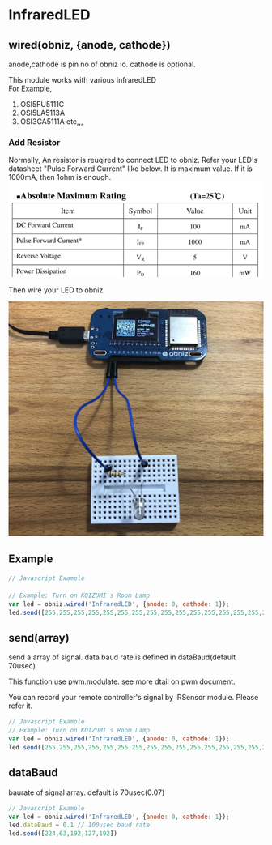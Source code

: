 # InfraredLED

## wired(obniz, {anode, cathode})

anode,cathode is pin no of obniz io.
cathode is optional.

This module works with various InfraredLED  
For Example,

1. OSI5FU5111C
2. OSI5LA5113A
3. OSI3CA5111A etc,,,

### Add Resistor

Normally, An resistor is reuqired to connect LED to obniz.
Refer your LED's datasheet "Pulse Forward Current" like below. It is maximum value.
If it is 1000mA, then 1ohm is enough.
![](./fvid.png)

Then wire your LED to obniz 


![](./wired.jpg)

## Example

```Javascript
// Javascript Example

// Example: Turn on KOIZUMI's Room Lamp
var led = obniz.wired('InfraredLED', {anode: 0, cathode: 1});
led.send([255,255,255,255,255,255,255,255,255,255,255,255,255,255,255,248,0,0,0,0,0,0,0,63,224,63,192,127,192,63,192,127,192,127,128,127,128,255,128,0,0,127,128,127,128,0,0,127,224,0,0,127,192,0,0,63,192,63,192,0,0,127,224,0,0,63,224,63,224,0,0,63,224,63,224,63,224,63,192,127,192,127,192,127,192,127,192,127,128,0,0,127,192,0,0,127,192,0,0,63,192,0,0,63,224,0,0,31,224,0,0,31,240,0,0,31,248,0])
```

## send(array)
send a array of signal.
data baud rate is defined in dataBaud(default 70usec)

This function use pwm.modulate. see more dtail on pwm document.

You can record your remote controller's signal by IRSensor module. Please refer it.

```Javascript
// Javascript Example
// Example: Turn on KOIZUMI's Room Lamp
var led = obniz.wired('InfraredLED', {anode: 0, cathode: 1});
led.send([255,255,255,255,255,255,255,255,255,255,255,255,255,255,255,248,0,0,0,0,0,0,0,63,224,63,192,127,192,63,192,127,192,127,128,127,128,255,128,0,0,127,128,127,128,0,0,127,224,0,0,127,192,0,0,63,192,63,192,0,0,127,224,0,0,63,224,63,224,0,0,63,224,63,224,63,224,63,192,127,192,127,192,127,192,127,192,127,128,0,0,127,192,0,0,127,192,0,0,63,192,0,0,63,224,0,0,31,224,0,0,31,240,0,0,31,248,0])
```

## dataBaud
baurate of signal array.
default is 70usec(0.07)

```Javascript
// Javascript Example
var led = obniz.wired('InfraredLED', {anode: 0, cathode: 1});
led.dataBaud = 0.1 // 100usec baud rate
led.send([224,63,192,127,192])
```